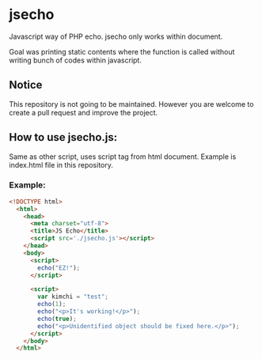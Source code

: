 # jsecho
Javascript way of PHP echo. jsecho only works within document.

Goal was printing static contents where the function is called without writing bunch of codes within javascript.

## Notice
This repository is not going to be maintained. However you are welcome to create a pull request and improve the project.

## How to use jsecho.js:

Same as other script, uses script tag from html document. Example is index.html file in this repository.

### Example:
```html
<!DOCTYPE html>
  <html>
    <head>
      <meta charset="utf-8">
      <title>JS Echo</title>
      <script src='./jsecho.js'></script>
    </head>
    <body>
      <script>
        echo("EZ!");
      </script>

      <script>
        var kimchi = "test";
        echo(1);
        echo("<p>It's working!</p>");
        echo(true);
        echo("<p>Unidentified object should be fixed here.</p>");
      </script>
    </body>
  </html>
```


